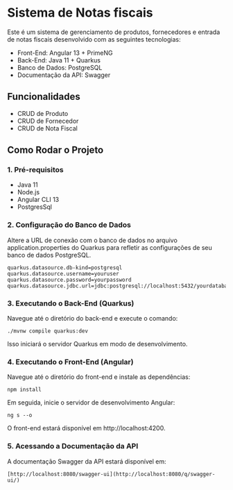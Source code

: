 # Sistema de Notas fiscais
Este é um sistema de gerenciamento de produtos, fornecedores e entrada de notas fiscais desenvolvido com as seguintes tecnologias:
- Front-End: Angular 13 + PrimeNG 
- Back-End: Java 11 + Quarkus
- Banco de Dados: PostgreSQL
- Documentação da API: Swagger

## Funcionalidades
- CRUD de Produto
- CRUD de Fornecedor
- CRUD de Nota Fiscal

## Como Rodar o Projeto
### 1. Pré-requisitos
- Java 11
- Node.js
- Angular CLI 13
- PostgresSql

### 2. Configuração do Banco de Dados
Altere a URL de conexão com o banco de dados no arquivo application.properties do Quarkus para refletir as configurações de seu banco de dados PostgreSQL.
```
quarkus.datasource.db-kind=postgresql
quarkus.datasource.username=youruser
quarkus.datasource.password=yourpassword
quarkus.datasource.jdbc.url=jdbc:postgresql://localhost:5432/yourdatabase
```

### 3. Executando o Back-End (Quarkus)
Navegue até o diretório do back-end e execute o comando:
```
./mvnw compile quarkus:dev
```
Isso iniciará o servidor Quarkus em modo de desenvolvimento.

### 4. Executando o Front-End (Angular)
Navegue até o diretório do front-end e instale as dependências:
```
npm install
```
Em seguida, inicie o servidor de desenvolvimento Angular:
```
ng s --o
```
O front-end estará disponível em http://localhost:4200.

### 5. Acessando a Documentação da API
A documentação Swagger da API estará disponível em:
```
[http://localhost:8080/swagger-ui](http://localhost:8080/q/swagger-ui/)
```

